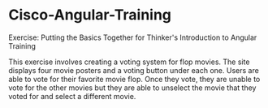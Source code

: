 # Cisco-Angular-Training

Exercise: Putting the Basics Together for Thinker's Introduction to Angular Training

This exercise involves creating a voting system for flop movies. The site displays four movie posters and a voting button under each one. Users are able to vote for their favorite movie flop. Once they vote, they are unable to vote for the other movies but they are able to unselect the movie that they voted for and select a different movie. 
